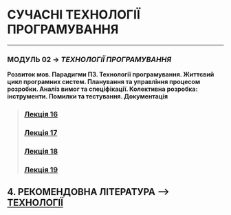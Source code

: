 # **СУЧАСНІ ТЕХНОЛОГІЇ ПРОГРАМУВАННЯ**
***
### **МОДУЛЬ 02** -> *ТЕХНОЛОГІЇ ПРОГРАМУВАННЯ*
**Розвиток мов. Парадигми ПЗ. Технології програмування. Життєвий цикл програмних систем. Планування та управління процесом розробки. Аналіз вимог та спеціфікації. Колективна розробка: інструменти. Помилки та тестування. Документація**

>### [**Лекція 16**](/Lections/Modulo_2/2020_MPT_Lec_16_.pdf)
>### [**Лекція 17**](/Lections/Modulo_2/2020_MPT_Lec_17_.pdf)
>### [**Лекція 18**]()
>### [**Лекція 19**]()


## 4. **РЕКОМЕНДОВНА ЛІТЕРАТУРА** --> [**ТЕХНОЛОГІЇ**](/Diff_Git_Atom_MarkDown/GitHub.md)
